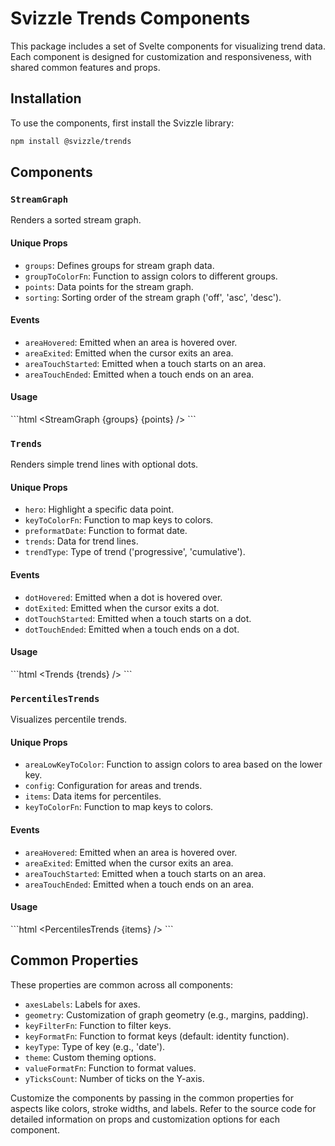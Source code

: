 # Svizzle Trends Components

This package includes a set of Svelte components for visualizing trend data.
Each component is designed for customization and responsiveness, with shared
common features and props.

## Installation

To use the components, first install the Svizzle library:

```bash
npm install @svizzle/trends
```

## Components

### `StreamGraph`

Renders a sorted stream graph.

#### Unique Props
- `groups`: Defines groups for stream graph data.
- `groupToColorFn`: Function to assign colors to different groups.
- `points`: Data points for the stream graph.
- `sorting`: Sorting order of the stream graph ('off', 'asc', 'desc').

#### Events
- `areaHovered`: Emitted when an area is hovered over.
- `areaExited`: Emitted when the cursor exits an area.
- `areaTouchStarted`: Emitted when a touch starts on an area.
- `areaTouchEnded`: Emitted when a touch ends on an area.

#### Usage

\```html
<StreamGraph {groups} {points} />
\```

### `Trends`

Renders simple trend lines with optional dots.

#### Unique Props
- `hero`: Highlight a specific data point.
- `keyToColorFn`: Function to map keys to colors.
- `preformatDate`: Function to format date.
- `trends`: Data for trend lines.
- `trendType`: Type of trend ('progressive', 'cumulative').

#### Events
- `dotHovered`: Emitted when a dot is hovered over.
- `dotExited`: Emitted when the cursor exits a dot.
- `dotTouchStarted`: Emitted when a touch starts on a dot.
- `dotTouchEnded`: Emitted when a touch ends on a dot.

#### Usage

\```html
<Trends {trends} />
\```

### `PercentilesTrends`

Visualizes percentile trends.

#### Unique Props
- `areaLowKeyToColor`: Function to assign colors to area based on the lower key.
- `config`: Configuration for areas and trends.
- `items`: Data items for percentiles.
- `keyToColorFn`: Function to map keys to colors.

#### Events
- `areaHovered`: Emitted when an area is hovered over.
- `areaExited`: Emitted when the cursor exits an area.
- `areaTouchStarted`: Emitted when a touch starts on an area.
- `areaTouchEnded`: Emitted when a touch ends on an area.

#### Usage

\```html
<PercentilesTrends {items} />
\```

## Common Properties

These properties are common across all components:

- `axesLabels`: Labels for axes.
- `geometry`: Customization of graph geometry (e.g., margins, padding).
- `keyFilterFn`: Function to filter keys.
- `keyFormatFn`: Function to format keys (default: identity function).
- `keyType`: Type of key (e.g., 'date').
- `theme`: Custom theming options.
- `valueFormatFn`: Function to format values.
- `yTicksCount`: Number of ticks on the Y-axis.

Customize the components by passing in the common properties for aspects like
colors, stroke widths, and labels. Refer to the source code for detailed
information on props and customization options for each component.
